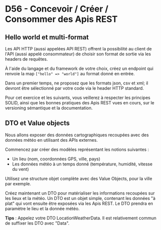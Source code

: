 # D56 - Concevoir / Créer / Consommer des Apis REST

## Hello world et multi-format

Les API HTTP (aussi appelées API REST) offrent la possibilité au client de l'API (aussi appelé consommateur) de choisir son format de sortie via les headers de requêtes.

À l'aide du langage et du framework de votre choix, créez un endpoint qui renvoie la map ```["hello" => "world"]``` au format donné en entrée.

Dans un premier temps, ne proposez que les formats json, csv et xml; il devront être sélectionné par votre code via le header HTTP standard.

Pour cet exercice et les suivants, vous veillerez à respecter les principes SOLID, ainsi que les bonnes pratiques des Apis REST vues en cours, sur le versioning sémantique et la documentation.

## DTO et Value objects

Nous allons exposer des données cartographiques recoupées avec des données météo en utilisant des APIs externes.

Commencez par créer des modèles représentant les notions suivantes :
- Un lieu (nom, coordonnées GPS, ville, pays)
- Les données météo à un temps donné (température, humidité, vitesse du vent)

Utilisez une structure objet complète avec des Value Objects, pour la ville par exemple.

Créez maintenant un DTO pour matérialiser les informations recoupées sur les lieux et la météo. Un DTO est un objet simple, contenant les données "à plat" qui vont ensuite être exposées via les Apis REST.
Le DTO prendra en paramètre le lieu et la donnée météo.

__Tips__ : Appelez votre DTO LocationWeatherData. Il est relativement commun de suffixer les DTO avec "Data".
